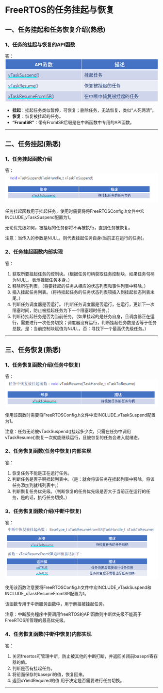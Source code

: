 # FreeRTOS的任务挂起与恢复



## 一、任务挂起和任务恢复介绍(熟悉)

### 1、任务的挂起与恢复的API函数

答：![](笔记图片/任务挂起和恢复函数.png)

- **挂起**：挂起任务类似暂停，可恢复；删除任务，无法恢复，类似“人死两清”。
- **恢复**：恢复被挂起的任务。
- **“FromISR”**：带有FromISR后缀是在中断函数中专用的API函数。

------



## 二、任务挂起(熟悉)

### 1、任务挂起函数介绍

答：![](笔记图片/任务挂起函数.png)

任务挂起函数用于挂起任务，使用时需要将将FreeRTOSConfig.h文件中宏INCLUDE_vTaskSuspend配置为1。

无论优先级如何，被挂起的任务都将不再被执行，直到任务被恢复。

注意：当传入的参数是NULL，则代表挂起任务自身(当前正在运行的任务)。



### 2、任务挂起函数内部实现

答：

1. 获取所要挂起任务的控制块。（根据任务句柄获取任务控制块，如果任务句柄为NULL，表示挂起任务本身。）
2. 移除所在列表。（将要挂起的任务从相应的状态列表和事件列表中移除。）
3. 插入挂起任务列表。（将待挂起任务的任务状态列表项插入到挂起状态列表末尾。）
4. 判断任务调度器是否运行。（判断任务调度器是否运行，在运行，更新下一次阻塞时间，防止被挂起任务为下一个阻塞超时任务。）
5. 判断待挂起任务是否为当前任务。（如果挂起的是任务自身，且调度器正在运行，需要进行一次任务切换；调度器没有运行，判断挂起任务数是否等于任务总数，是：当前控制块赋值为NULL，否：寻找下一个最高优先级任务。）

------



## 三、任务恢复(熟悉)

### 1、任务恢复函数介绍(任务中恢复)

答：![](笔记图片/任务恢复函数(任务中使用).png)

使用该函数时需要将FreeRTOSConfig.h文件中宏INCLUDE_vTaskSuspend配置为1。

注意：任务无论被vTaskSuspend()挂起多少次，只需在任务中调用vTaskResume()恢复一次就能继续运行，且被恢复的任务会进入就绪态。



### 2、任务恢复函数(任务中恢复)内部实现

答：

1. 恢复任务不能是正在运行任务。
2. 判断任务是否子啊挂起列表中。（是：就会将该任务在挂起列表中移除，将该任务添加到就绪列表中。）
3. 判断恢复任务优先级。（判断恢复的任务优先级是否大于当前正在运行的任务，是的话，执行任务切换。）



### 3、任务恢复函数介绍(中断中恢复)

答：![](笔记图片/任务恢复函数(中断中使用).png)

使用该函数注意要将FreeRTOSConfig.h文件中宏INCLUDE_vTaskSuspend和INCLUDE_xTaskResumeFromISR配置为1。

该函数专用于中断服务函数中，用于解挂被挂起任务。

注意：中断服务程序中要调用freeRTOS的API函数则中断优先级不能高于FreeRTOS所管理的最高优先级。



### 4、任务恢复函数(中断中恢复)内部实现

答：

1. 关闭freertos可管理中断，防止被其他的中断打断，并返回关闭前basepri寄存器的值。
2. 判断是否有挂起任务。
3. 将前面保存的basepri的值，恢复回来。
4. 返回xYieldRequired的值 用于决定是否需要进行任务切换。

------

